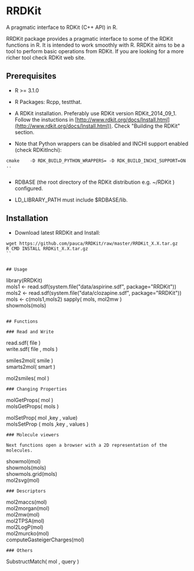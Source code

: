 RRDKit
======

A pragmatic interface to RDKit (C++ API) in R.

RRDKit package provides a pragmatic interface to some of the RDKit functions in R. It is intended to work smoothly with R. RRDKit aims to be a tool to perform
basic operations from RDKit. If you are looking for a more richer tool check RDKit web site.


## Prerequisites

* R >= 3.1.0

* R Packages: Rcpp, testthat.

* A RDKit installation. Preferably use RDKit version RDKit_2014_09_1. Follow the
  instuctions in [http://www.rdkit.org/docs/Install.html](http://www.rdkit.org/docs/Install.html)). Check "Building the RDKit" section. 
  
* Note that Python wrappers can be disabled and INCHI support enabled (check RDKitInchi):
```
cmake    -D RDK_BUILD_PYTHON_WRAPPERS= -D RDK_BUILD_INCHI_SUPPORT=ON ..
                                          
```

* RDBASE (the root directory of the RDKit distribution  e.g. ~/RDKit  ) configured. 
  
* LD_LIBRARY_PATH must include $RDBASE/lib.
  
## Installation

* Download latest RRDKit and Install:
```
wget https://github.com/pauca/RRDKit/raw/master/RRDKit_X.X.tar.gz
R CMD INSTALL RRDKit_X.X.tar.gz 
``

  
## Usage

```
library(RRDKit)  
mols1 <- read.sdf(system.file("data/aspirine.sdf", package="RRDKit"))  
mols2 <- read.sdf(system.file("data/clozapine.sdf", package="RRDKit"))  
mols <- c(mols1,mols2)
sapply( mols, mol2mw )  
showmols(mols)  
```

## Functions

### Read and Write

```
read.sdf( file )  
write.sdf( file , mols )  

smiles2mol( smile )  
smarts2mol( smart )  

mol2smiles( mol )  
```
### Changing Properties
```
molGetProps( mol )  
molsGetProps( mols )  

molSetProp( mol  ,key , value)  
molsSetProp ( mols  ,key , values )  
```
### Molecule viewers 

Next functions open a browser with a 2D representation of the molecules.
```
showmol(mol)  
showmols(mols)  
showmols.grid(mols)  
mol2svg(mol)   
```
### Descriptors
```
mol2maccs(mol)  
mol2morgan(mol)  
mol2mw(mol)  
mol2TPSA(mol)  
mol2LogP(mol)  
mol2murcko(mol)  
computeGasteigerCharges(mol)  
```
### Others
```
SubstructMatch(  mol , query )  
```
